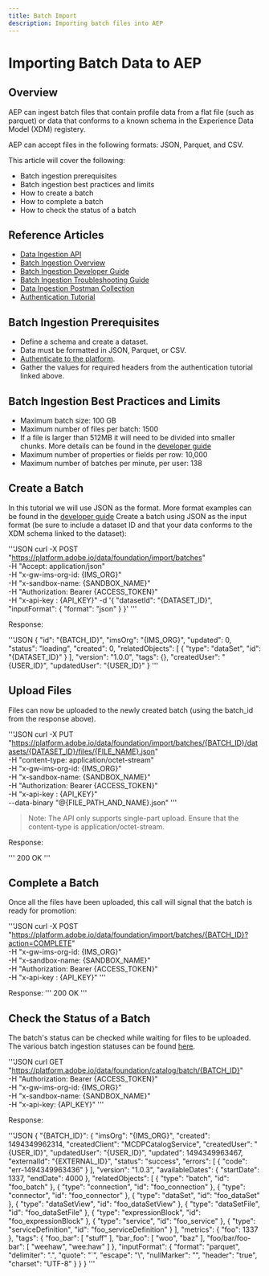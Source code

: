 ```yaml
---
title: Batch Import
description: Importing batch files into AEP
---
```


# Importing Batch Data to AEP

## Overview

AEP can ingest batch files that contain profile data from a flat file (such as parquet) or data that conforms to a known schema in the Experience Data Model (XDM) registery.

AEP can accept files in the following formats: JSON, Parquet, and CSV.

This article will cover the following:

* Batch ingestion prerequisites
* Batch ingestion best practices and limits
* How to create a batch
* How to complete a batch
* How to check the status of a batch

## Reference Articles

* [Data Ingestion API](https://www.adobe.io/apis/experienceplatform/home/api-reference.html#/acpdr/swagger-specs)
* [Batch Ingestion Overview](https://www.adobe.io/apis/experienceplatform/home/data-ingestion/data-ingestion-services.html#!api-specification/markdown/narrative/technical_overview/ingest_architectural_overview/ingest_architectural_overview.md)
* [Batch Ingestion Developer Guide](https://www.adobe.io/apis/experienceplatform/home/data-ingestion/data-ingestion-services.html#!api-specification/markdown/narrative/technical_overview/ingest_architectural_overview/batch_data_ingestion_developer_guide.md)
* [Batch Ingestion Troubleshooting Guide](https://www.adobe.io/apis/experienceplatform/home/data-ingestion/data-ingestion-services.html#!api-specification/markdown/narrative/technical_overview/ingest_architectural_overview/batch_data_ingestion_troubleshooting_guide.md)
* [Data Ingestion Postman Collection](https://github.com/adobe/experience-platform-postman-samples/blob/master/apis/experience-platform/Data%20Ingestion%20API.postman_collection.json)
* [Authentication Tutorial](https://www.adobe.io/apis/experienceplatform/home/tutorials/alltutorials.html#!api-specification/markdown/narrative/tutorials/authenticate_to_acp_tutorial/authenticate_to_acp_tutorial.md)


## Batch Ingestion Prerequisites

* Define a schema and create a dataset.
* Data must be formatted in JSON, Parquet, or CSV.
* [Authenticate to the platform](https://www.adobe.io/apis/experienceplatform/home/tutorials/alltutorials.html#!api-specification/markdown/narrative/tutorials/authenticate_to_acp_tutorial/authenticate_to_acp_tutorial.md).
* Gather the values for required headers from the authentication tutorial linked above.

## Batch Ingestion Best Practices and Limits

* Maximum batch size: 100 GB
* Maximum number of files per batch: 1500
* If a file is larger than 512MB it will need to be divided into smaller chunks. More details can be found in the [developer guide](https://www.adobe.io/apis/experienceplatform/home/data-ingestion/data-ingestion-services.html#!api-specification/markdown/narrative/technical_overview/ingest_architectural_overview/batch_data_ingestion_developer_guide.md)
* Maximum number of properties or fields per row: 10,000
* Maximum number of batches per minute, per user: 138


## Create a Batch

In this tutorial we will use JSON as the format. More format examples can be found in the [developer guide](https://www.adobe.io/apis/experienceplatform/home/data-ingestion/data-ingestion-services.html#!api-specification/markdown/narrative/technical_overview/ingest_architectural_overview/batch_data_ingestion_developer_guide.md)
Create a batch using JSON as the input format (be sure to include a dataset ID and that your data conforms to the XDM schema linked to the dataset):

'''JSON
curl -X POST "https://platform.adobe.io/data/foundation/import/batches" \
  -H "Accept: application/json" \
  -H "x-gw-ims-org-id: {IMS_ORG}" \
  -H "x-sandbox-name: {SANDBOX_NAME}" \
  -H "Authorization: Bearer {ACCESS_TOKEN}" \
  -H "x-api-key : {API_KEY}"
  -d '{
          "datasetId": "{DATASET_ID}",
           "inputFormat": {
                "format": "json"
           }
      }'
'''

Response:

'''JSON
{
    "id": "{BATCH_ID}",
    "imsOrg": "{IMS_ORG}",
    "updated": 0,
    "status": "loading",
    "created": 0,
    "relatedObjects": [
        {
            "type": "dataSet",
            "id": "{DATASET_ID}"
        }
    ],
    "version": "1.0.0",
    "tags": {},
    "createdUser": "{USER_ID}",
    "updatedUser": "{USER_ID}"
}
'''

## Upload Files

Files can now be uploaded to the newly created batch (using the batch_id from the response above).

'''JSON
curl -X PUT "https://platform.adobe.io/data/foundation/import/batches/{BATCH_ID}/datasets/{DATASET_ID}/files/{FILE_NAME}.json" \
  -H "content-type: application/octet-stream" \
  -H "x-gw-ims-org-id: {IMS_ORG}" \
  -H "x-sandbox-name: {SANDBOX_NAME}" \
  -H "Authorization: Bearer {ACCESS_TOKEN}" \
  -H "x-api-key : {API_KEY}" \
  --data-binary "@{FILE_PATH_AND_NAME}.json"
'''

>Note: The API only supports single-part upload. Ensure that the content-type is application/octet-stream.

Response:

'''
200 OK
'''

## Complete a Batch

Once all the files have been uploaded, this call will signal that the batch is ready for promotion:

'''JSON
curl -X POST "https://platform.adobe.io/data/foundation/import/batches/{BATCH_ID}?action=COMPLETE" \
  -H "x-gw-ims-org-id: {IMS_ORG}" \
  -H "x-sandbox-name: {SANDBOX_NAME}" \
  -H "Authorization: Bearer {ACCESS_TOKEN}" \
  -H "x-api-key : {API_KEY}"
'''

Response:
'''
200 OK
'''

## Check the Status of a Batch

The batch's status can be checked while waiting for files to be uploaded. The various batch ingestion statuses can be found [here](https://adobe.ly/2TMMCmj).

'''JSON
curl GET "https://platform.adobe.io/data/foundation/catalog/batch/{BATCH_ID}" \
  -H "Authorization: Bearer {ACCESS_TOKEN}" \
  -H "x-gw-ims-org-id: {IMS_ORG}" \
  -H "x-sandbox-name: {SANDBOX_NAME}" \
  -H "x-api-key: {API_KEY}"
'''

Response:

'''JSON
{
    "{BATCH_ID}": {
        "imsOrg": "{IMS_ORG}",
        "created": 1494349962314,
        "createdClient": "MCDPCatalogService",
        "createdUser": "{USER_ID}",
        "updatedUser": "{USER_ID}",
        "updated": 1494349963467,
        "externalId": "{EXTERNAL_ID}",
        "status": "success",
        "errors": [
            {
                "code": "err-1494349963436"
            }
        ],
        "version": "1.0.3",
        "availableDates": {
            "startDate": 1337,
            "endDate": 4000
        },
        "relatedObjects": [
            {
                "type": "batch",
                "id": "foo_batch"
            },
            {
                "type": "connection",
                "id": "foo_connection"
            },
            {
                "type": "connector",
                "id": "foo_connector"
            },
            {
                "type": "dataSet",
                "id": "foo_dataSet"
            },
            {
                "type": "dataSetView",
                "id": "foo_dataSetView"
            },
            {
                "type": "dataSetFile",
                "id": "foo_dataSetFile"
            },
            {
                "type": "expressionBlock",
                "id": "foo_expressionBlock"
            },
            {
                "type": "service",
                "id": "foo_service"
            },
            {
                "type": "serviceDefinition",
                "id": "foo_serviceDefinition"
            }
        ],
        "metrics": {
            "foo": 1337
        },
        "tags": {
            "foo_bar": [
                "stuff"
            ],
            "bar_foo": [
                "woo",
                "baz"
            ],
            "foo/bar/foo-bar": [
                "weehaw",
                "wee:haw"
            ]
        },
        "inputFormat": {
            "format": "parquet",
            "delimiter": ".",
            "quote": "`",
            "escape": "\\",
            "nullMarker": "",
            "header": "true",
            "charset": "UTF-8"
        }
    }
}
'''
